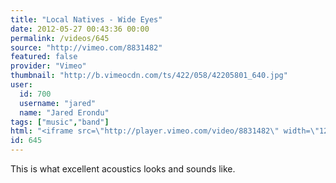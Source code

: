 ```yaml
---
title: "Local Natives - Wide Eyes"
date: 2012-05-27 00:43:36 00:00
permalink: /videos/645
source: "http://vimeo.com/8831482"
featured: false
provider: "Vimeo"
thumbnail: "http://b.vimeocdn.com/ts/422/058/42205801_640.jpg"
user:
  id: 700
  username: "jared"
  name: "Jared Erondu"
tags: ["music","band"]
html: "<iframe src=\"http://player.vimeo.com/video/8831482\" width=\"1280\" height=\"720\" frameborder=\"0\" webkitAllowFullScreen mozallowfullscreen allowFullScreen></iframe>"
id: 645
---
```


This is what excellent acoustics looks and sounds like.